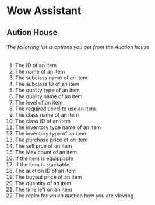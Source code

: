 # Wow Assistant

## Aution House

###### The following list is options you get from the Auction house

1. The ID of an item
2. The name of an item
3. The subclass name of an item
4. The subclass ID of an item
5. The quality type of an item
6. The quality name of an item
7. The level of an item
8. The required Level to use an item
9. The class name of an item
10. The class ID of an item
11. The inventory type name of an item
12. The inventory type of an item
13. The purchase price of an item
14. The sell prce of an item
15. The Max count of an item.
16. If the item is equippable
17. If the item is stackable
18. The auction ID of an item
19. The buyout price of an item
20. The quantity of an item
21. The time left on an item
22. The realm for which auction how you are viewing
